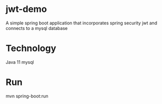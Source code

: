 # jwt-demo
A simple spring boot application that  incorporates spring security jwt and connects to a mysql database

# Technology
Java 11
mysql

# Run
mvn spring-boot:run

